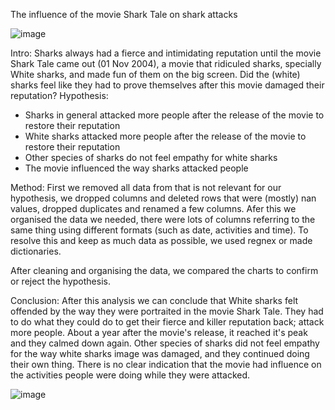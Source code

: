 The influence of the movie Shark Tale on shark attacks

![image](https://user-images.githubusercontent.com/121023453/215592868-b263d605-67d5-44ba-b7f3-32473513e434.png)

Intro:
Sharks always had a fierce and intimidating reputation until the movie Shark Tale came out (01 Nov 2004), a movie that ridiculed sharks, specially White sharks, and made fun of them on the big screen. Did the (white) sharks feel like they had to prove themselves after this movie damaged their reputation? Hypothesis:

- Sharks in general attacked more people after the release of the movie to restore their reputation
- White sharks attacked more people after the release of the movie to restore their reputation
- Other species of sharks do not feel empathy for white sharks
- The movie influenced the way sharks attacked people

Method:
First we removed all data from that is not relevant for our hypothesis, we dropped columns and deleted rows that were (mostly) nan values, dropped duplicates and renamed a few columns.
Afer this we organised the data we needed, there were lots of columns referring to the same thing using different formats (such as date, activities and time). To resolve this and keep as much data as possible, we used regnex or made dictionaries.

After cleaning and organising the data, we compared the charts to confirm or reject the hypothesis.

Conclusion:
After this analysis we can conclude that White sharks felt offended by the way they were portraited in the movie Shark Tale. They had to do what they could do to get their fierce and killer reputation back; attack more people. About a year after the movie's release, it reached it's peak and they calmed down again. Other species of sharks did not feel empathy for the way white sharks image was damaged, and they continued doing their own thing. There is no clear indication that the movie had influence on the activities people were doing while they were attacked.

![image](https://user-images.githubusercontent.com/121023453/215592922-23e99308-30f7-48cc-830e-73c864d873a7.png)
